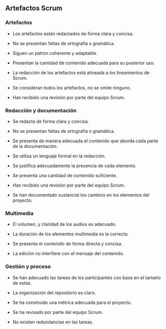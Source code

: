 ## Artefactos Scrum
<!--stackedit_data:
eyJoaXN0b3J5IjpbLTU3ODU1MjkwMF19
-->
<h3>Artefactos</h3>

- Los artefactos están redactados de forma clara y concisa.

- No se presentan faltas de ortografía o gramática.

- Siguen un patrón coherente y adaptable.

- Presentan la cantidad de contenido adecuada para su posterior uso.

- La redacción de los artefactos está alineada a los lineamientos de Scrum. 

- Se consideran todos los artefactos, no se omite ninguno.

- Han recibido una revisión por parte del equipo Scrum.

<h3>Redacción y documentación</h3>

- Se redacta de forma clara y concisa.
  
- No se presentan faltas de ortografía o gramática.
  
- Se presenta de manera adecuada el contenido que aborda cada parte de la documentación.
  
- Se utiliza un lenguaje formal en la redacción.
  
- Se justifica adecuadamente la presencia de cada elemento.
  
- Se presenta una cantidad de contenido suficiente.
  
- Han recibido una revisión por parte del equipo Scrum.
  
- Se han documentado sustancial los cambios en los elementos del proyecto.

<h3>Multimedia</h3>

- El volumen, y claridad de los audios es adecuado.
  
- La duración de los elementos multimedia es la correcta.
  
- Se presenta el contenido de forma directa y concisa.
  
- La edición no interfiere con el mensaje del contenido.
  
<h3>Gestión y proceso</h3>

- Se han adecuado las tareas de los participantes con base en el tamaño de estas.
  
- La organización del repositorio es claro.
  
- Se ha construido una métrica adecuada para el proyecto.
  
- Se ha revisado por parte del equipo Scrum.
  
- No existen redundancias en las tareas.
